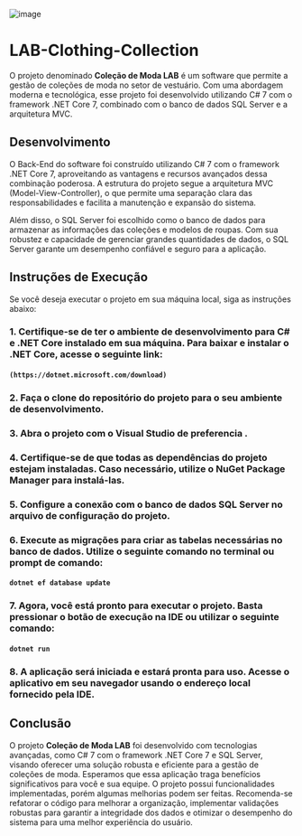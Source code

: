![image](https://encrypted-tbn0.gstatic.com/images?q=tbn:ANd9GcQgDwmUNq7SglZ1tum81yxdFKJVA9NVwOonNkFq1zwa1g&s)

# LAB-Clothing-Collection

O projeto denominado **Coleção de Moda LAB** é um software que permite a gestão de coleções de moda no setor de vestuário. Com uma abordagem moderna e tecnológica, esse projeto foi desenvolvido utilizando C# 7 com o framework .NET Core 7, combinado com o banco de dados SQL Server e a arquitetura MVC.

## Desenvolvimento

O Back-End do software foi construído utilizando C# 7 com o framework .NET Core 7, aproveitando as vantagens e recursos avançados dessa combinação poderosa. A estrutura do projeto segue a arquitetura MVC (Model-View-Controller), o que permite uma separação clara das responsabilidades e facilita a manutenção e expansão do sistema.

Além disso, o SQL Server foi escolhido como o banco de dados para armazenar as informações das coleções e modelos de roupas. Com sua robustez e capacidade de gerenciar grandes quantidades de dados, o SQL Server garante um desempenho confiável e seguro para a aplicação.

## Instruções de Execução

Se você deseja executar o projeto em sua máquina local, siga as instruções abaixo:


### 1. Certifique-se de ter o ambiente de desenvolvimento para C# e .NET Core instalado em sua máquina. Para baixar e instalar o .NET Core, acesse o seguinte link:

#### ```(https://dotnet.microsoft.com/download)```

### 2. Faça o clone do repositório do projeto para o seu ambiente de desenvolvimento.

### 3. Abra o projeto com o Visual Studio de preferencia .

### 4. Certifique-se de que todas as dependências do projeto estejam instaladas. Caso necessário, utilize o NuGet Package Manager para instalá-las.

### 5. Configure a conexão com o banco de dados SQL Server no arquivo de configuração do projeto.

### 6. Execute as migrações para criar as tabelas necessárias no banco de dados. Utilize o seguinte comando no terminal ou prompt de comando:
#### ```dotnet ef database update```

### 7. Agora, você está pronto para executar o projeto. Basta pressionar o botão de execução na IDE ou utilizar o seguinte comando:
#### ```dotnet run```

### 8. A aplicação será iniciada e estará pronta para uso. Acesse o aplicativo em seu navegador usando o endereço local fornecido pela IDE.

## Conclusão

O projeto **Coleção de Moda LAB** foi desenvolvido com tecnologias avançadas, como C# 7 com o framework .NET Core 7 e SQL Server, visando oferecer uma solução robusta e eficiente para a gestão de coleções de moda. Esperamos que essa aplicação traga benefícios significativos para você e sua equipe. O projeto possui funcionalidades implementadas, porém algumas melhorias podem ser feitas. Recomenda-se refatorar o código para melhorar a organização, implementar validações robustas para garantir a integridade dos dados e otimizar o desempenho do sistema para uma melhor experiência do usuário.



